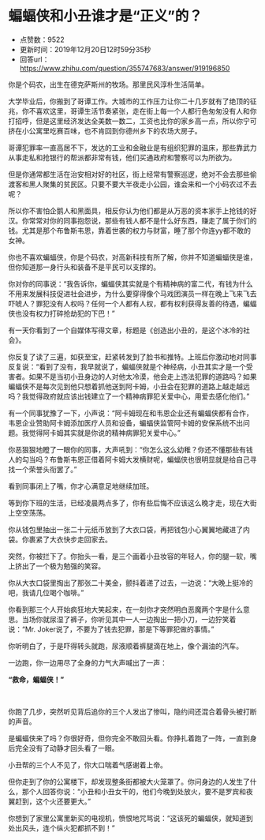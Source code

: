 # 蝙蝠侠和小丑谁才是“正义”的？
- 点赞数：9522
- 更新时间：2019年12月20日12时59分35秒
- 回答url：https://www.zhihu.com/question/355747683/answer/919196850
<body>
 <p data-pid="UTqZ-4Oo">你是个码农，出生在德克萨斯州的牧场。那里民风淳朴生活简单。</p>
 <p data-pid="TWTLcBRo">大学毕业后，你搬到了哥谭工作。大城市的工作压力让你二十几岁就有了绝顶的征兆，你不喜欢这里，哥谭生活节奏紧张，走在街上每一个人都行色匆匆没有人和你打招呼，但是这里经济发达全美数一数二，工资也比你的家乡高一点，所以你宁可挤在小公寓里吃赛百味，也不肯回到你德州乡下的农场大房子。</p>
 <p data-pid="HpBM5C1w">哥谭犯罪率一直高居不下，发达的工业和金融业是有组织犯罪的温床，那些靠武力从事走私和抢银行的帮派都非常有钱，他们买通政府和警察可以为所欲为。</p>
 <p data-pid="F2Cvcj75">但是你通常都生活在治安相对好的社区，街上经常有警察巡逻，绝对不会去那些偷渡客和黑人聚集的贫民区。只要不要大半夜走小公园，谁会来和一个小码农过不去呢？</p>
 <p data-pid="gaVpVtg4">所以你不害怕企鹅人和黑面具，相反你认为他们都是从万恶的资本家手上抢钱的好汉。你常常对你的同事抱怨说，那些有钱人都不是什么好东西，赚走了属于你们的钱。尤其是那个布鲁斯韦恩，靠着世袭的权力与财富，睡了那个你连yy都不敢的女神。</p>
 <p data-pid="Ab84yq6O">你也不喜欢蝙蝠侠，你是个码农，对高新科技有所了解，你并不知道蝙蝠侠是谁，但你知道那一身行头和装备不是平民可以支撑的。</p>
 <p data-pid="MR7scLOv">你对你的同事说：“我告诉你，蝙蝠侠其实就是个有精神病的富二代，有钱为什么不用来发展科技促进社会进步，为什么要穿得像个马戏团演员一样在晚上飞来飞去吓唬人？罪犯没有人权吗？任何一个人都有人权，都有权利获得友善的待遇，蝙蝠侠也没有权力打碎抢劫犯的下巴！”</p>
 <p data-pid="fiNiH7dJ">有一天你看到了一个自媒体写得文章，标题是《创造出小丑的，是这个冰冷的社会》。</p>
 <p data-pid="osxtQOzB">你反复了读了三遍，如获至宝，赶紧转发到了脸书和推特。上班后你激动地对同事反复说：“看到了没有，我早就说了，蝙蝠侠就是个神经病，小丑其实才是一个受害者。如果不是当初小丑身边的人对他太冷漠，他会走上违法犯罪的道路吗？如果蝙蝠侠不是每次见到他只想着抓他送到阿卡姆，小丑会在犯罪的道路上越走越远吗？我觉得政府就应该出钱建立了一个精神病罪犯关爱中心，用爱去感化他们。”</p>
 <p data-pid="QHol7v1U">有一个同事犹豫了一下，小声说：“阿卡姆现在和韦恩企业还有蝙蝠侠都有合作，韦恩企业赞助阿卡姆添加医疗人员和设备，蝙蝠侠监管阿卡姆的安保系统不出问题。我觉得阿卡姆其实就是你说的精神病罪犯关爱中心。”</p>
 <p data-pid="a9LknS3u">你恶狠狠地瞪了一眼你的同事，大声吼到：“你怎么这么幼稚？你还不懂那些有钱人的勾当吗？布鲁斯韦恩正借着阿卡姆大发横财呢，蝙蝠侠也很明显就是给自己寻找一个荣誉头衔罢了。”</p>
 <p data-pid="KEaGBCjv">看到同事闭上了嘴，你才心满意足地继续加班。</p>
 <p data-pid="6OLeY2gw">等到你下班的生活，已经凌晨两点多了，你有些后悔不应该这么晚才走，现在大街上空空荡荡。</p>
 <p data-pid="fGqOBys3">你从钱包里抽出一张二十元纸币放到了大衣口袋，再把钱包小心翼翼地藏进了内袋。你裹紧了大衣快步走回家去。</p>
 <p data-pid="io_E7yI7">突然，你被拦下了。你抬头一看，是三个画着小丑妆容的年轻人，你的腿一软，嘴上挤出了一个极为勉强的笑容。</p>
 <p data-pid="PiDuGTNR">你从大衣口袋里掏出了那张二十美金，颤抖着递了过去，一边说：“大晚上挺冷的吧，我请几位喝个咖啡。”</p>
 <p data-pid="gop_1oq_">你看到那三个人开始疯狂地大笑起来，在一刻你才突然明白恶魔两个字是什么意思。当场你就尿湿了裤子，你听见其中一人一边掏出一把小刀，一边狞笑着说：“Mr. Joker说了，不要为了钱去犯罪，那是下等罪犯做的事情。”</p>
 <p data-pid="6OIbG9cv">你听明白了，于是吓得转头就跑，尿液顺着裤腿滴在地上，像个漏油的汽车。</p>
 <p data-pid="TdzETrLq">一边跑，你一边用尽了全身的力气大声喊出了一声：</p>
 <p data-pid="KJExR6R9"><b>“救命，蝙蝠侠！”</b></p>
 <p class="ztext-empty-paragraph"><br></p>
 <p data-pid="-lH6fz_I">你跑了几步，突然听见背后追你的三个人发出了惨叫，隐约间还混合着骨头被打断的声音。</p>
 <p data-pid="DgC_ZaAx">是蝙蝠侠来了吗？你很好奇，但你完全不敢回头看。你挣扎着跑了一阵，一直到身后完全没有了动静才回头看了一眼。</p>
 <p data-pid="mjHPpk9W">小丑帮的三个人不见了，你大口喘着气感谢着上帝。</p>
 <p data-pid="hsWwSszt">但你走到了你的公寓楼下，却发现整条街都被大火笼罩了。你问身边的人发生了什么，那个人回答你说：“小丑和小丑女干的，他们今晚到处放火，要不是罗宾和夜翼赶到，这个火还要更大。”</p>
 <p data-pid="e20nQj4Z">你想到了家里公寓里新买的电视机，愤恨地咒骂说：“这该死的蝙蝠侠，就知道到处出风头，连个纵火犯都抓不到！”</p><a data-draft-node="block" data-draft-type="mcn-link-card" data-mcn-id="1191341498598375424"></a>
 <p></p>
</body>